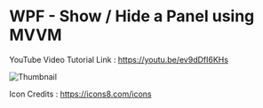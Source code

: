 # WPF - Show / Hide a Panel using MVVM

YouTube Video Tutorial Link : https://youtu.be/ev9dDfI6KHs


![Thumbnail](https://user-images.githubusercontent.com/55704859/149813267-5b516166-e31a-4a1f-b679-cdedda8f6f7e.png)


Icon Credits :
https://icons8.com/icons
